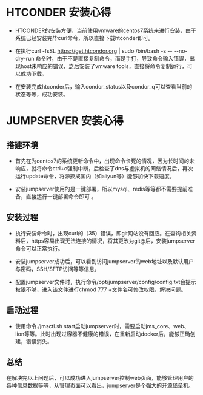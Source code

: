 # HTCONDER 安装心得

* HTCONDER的安装方便，当前使用vmware的centos7系统来进行安装，由于系统已经安装完毕curl命令，所以直接下载htconder即可。

* 在执行curl -fsSL https://get.htcondor.org | sudo /bin/bash -s -- --no-dry-run 命令时，由于不是直接复制命令，而是手打，导致命令输入错误，出现host未响应的错误，之后安装了vmware tools，直接将命令复制运行，可以成功下载。

* 在安装完成htconder后，输入condor_status以及condor_q可以查看当前的状态等等，成功安装。



# JUMPSERVER 安装心得

##  搭建环境

* 首先在为centos7的系统更新命令中，出现命令卡死的情况，因为长时间的未响应，就将命令ctrl+c强制中断，后检查了dns与虚拟机的网络情况后，再次运行update命令，将源换成国内（如aliyun等）能够加快下载速度。

* 安装jumpserver使用的是一键部署，所以mysql、redis等等都不需要提前准备，直接运行一键部署命令即可 。

## 安装过程

* 执行安装命令时，出现curl的（35）错误，即git网站没有回应。在查询相关资料后，https容易出现无法连接的情况，将其更改为git@后，安装jumpserver命令可以正常执行。

* 安装jumpserver成功后，可以看到访问jumpserver的web地址以及默认用户与密码，SSH/SFTP访问等等信息。

* 配置jumpserver文件时，执行命令/opt/jumpserver/config/config.txt会提示权限不够，进入该文件进行chmod 777 +文件名可修改权限，解决问题。

## 启动过程

* 使用命令./jmsctl.sh start启动jumpserver时，需要启动jms_core、web、lion等等。此时出现过容器不健康的错误，在重新启动docker后，能够正确创建，错误消失。



## 总结

在解决完以上问题后，可以成功进入jumpserver控制web页面，能够管理用户的各种信息数据等等，从管理页面可以看出，jumpserver是个强大的开源堡垒机。



